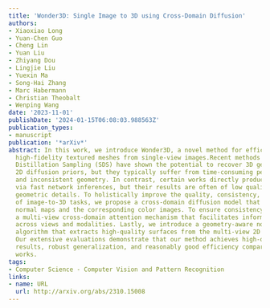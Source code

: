 ```yaml
---
title: 'Wonder3D: Single Image to 3D using Cross-Domain Diffusion'
authors:
- Xiaoxiao Long
- Yuan-Chen Guo
- Cheng Lin
- Yuan Liu
- Zhiyang Dou
- Lingjie Liu
- Yuexin Ma
- Song-Hai Zhang
- Marc Habermann
- Christian Theobalt
- Wenping Wang
date: '2023-11-01'
publishDate: '2024-01-15T06:08:03.988563Z'
publication_types:
- manuscript
publication: '*arXiv*'
abstract: In this work, we introduce Wonder3D, a novel method for efficiently generating
  high-fidelity textured meshes from single-view images.Recent methods based on Score
  Distillation Sampling (SDS) have shown the potential to recover 3D geometry from
  2D diffusion priors, but they typically suffer from time-consuming per-shape optimization
  and inconsistent geometry. In contrast, certain works directly produce 3D information
  via fast network inferences, but their results are often of low quality and lack
  geometric details. To holistically improve the quality, consistency, and efficiency
  of image-to-3D tasks, we propose a cross-domain diffusion model that generates multi-view
  normal maps and the corresponding color images. To ensure consistency, we employ
  a multi-view cross-domain attention mechanism that facilitates information exchange
  across views and modalities. Lastly, we introduce a geometry-aware normal fusion
  algorithm that extracts high-quality surfaces from the multi-view 2D representations.
  Our extensive evaluations demonstrate that our method achieves high-quality reconstruction
  results, robust generalization, and reasonably good efficiency compared to prior
  works.
tags:
- Computer Science - Computer Vision and Pattern Recognition
links:
- name: URL
  url: http://arxiv.org/abs/2310.15008
---
```

